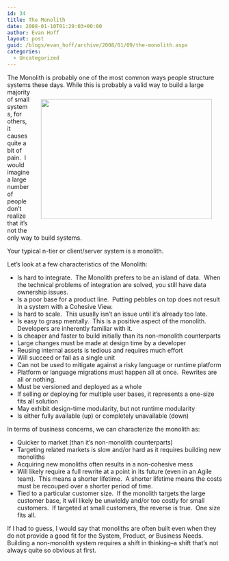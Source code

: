 ```yaml
---
id: 34
title: The Monolith
date: 2008-01-10T01:29:03+00:00
author: Evan Hoff
layout: post
guid: /blogs/evan_hoff/archive/2008/01/09/the-monolith.aspx
categories:
  - Uncategorized
---
```

The Monolith is probably one of the most common ways people structure systems these days. <img style="margin: 25px" height="280" src="http://lostechies.com/blogs/evan_hoff/WindowsLiveWriter/TheMonolith_117A4/sunset_boulder1_thumb3.jpg" width="400" align="right" />While this is probably a valid way to build a large majority of small systems, for others, it causes quite a bit of pain.&nbsp; I would imagine a large number of people don&#8217;t realize that it&#8217;s not the only way to build systems.

Your typical n-tier or client/server system is a monolith.

Let&#8217;s look at a few characteristics of the Monolith:

  * Is hard to integrate.&nbsp; The Monolith prefers to be an island of data.&nbsp; When the technical problems of integration are solved, you still have data ownership issues.
  * Is a poor&nbsp;base for a product line.&nbsp; Putting pebbles on top does not result in a system with a Cohesive View.
  * Is hard to scale.&nbsp; This usually isn&#8217;t an issue until it&#8217;s already too late.
  * Is easy to grasp mentally.&nbsp; This is a positive aspect of the monolith.&nbsp; Developers are inherently familiar with it.
  * Is cheaper and faster to build initially than its non-monolith counterparts
  * Large changes must be made at design time by a developer
  * Reusing internal assets is tedious and requires much effort
  * Will succeed or fail as a single unit
  * Can not be used to mitigate&nbsp;against a risky&nbsp;language or runtime platform
  * Platform or language&nbsp;migrations must happen all at once.&nbsp; Rewrites are all or nothing.
  * Must be versioned and deployed as a whole
  * If selling or deploying for multiple user bases, it represents a one-size fits all solution
  * May exhibit design-time modularity, but not runtime modularity
  * Is either fully available (up) or completely unavailable (down)

In terms of business concerns, we can characterize the monolith as:

  * Quicker to market (than it&#8217;s non-monolith counterparts)
  * Targeting related markets is slow and/or hard as it requires building new monoliths
  * Acquiring new monoliths often results in a non-cohesive mess
  * Will likely require a full rewrite at a point in its future (even in an Agile team).&nbsp; This means a shorter lifetime.&nbsp; A shorter lifetime means the costs must be recouped over a shorter period of time.
  * Tied to a particular customer size.&nbsp; If the monolith targets the large customer base, it will likely be unwieldy and/or too costly for small customers.&nbsp; If targeted at small customers, the reverse is true.&nbsp; One size fits all.

If I had to guess, I would say that monoliths are often built even when they do not provide a good fit for the System, Product, or Business Needs.&nbsp; Building a non-monolith system requires a shift in thinking&#8211;a shift that&#8217;s not always quite so obvious at first.